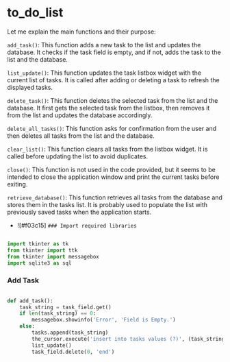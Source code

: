 # to_do_list

Let me explain the main functions and their purpose:

`add_task()`: This function adds a new task to the list and updates the database. It checks if the task field is empty, and if not, adds the task to the list and the database.

`list_update()`: This function updates the task listbox widget with the current list of tasks. It is called after adding or deleting a task to refresh the displayed tasks.

 `delete_task()`: This function deletes the selected task from the list and the database. It first gets the selected task from the listbox, then removes it from the list and updates the database accordingly.

`delete_all_tasks()`: This function asks for confirmation from the user and then deletes all tasks from the list and the database.

`clear_list()`: This function clears all tasks from the listbox widget. It is called before updating the list to avoid duplicates.

`close()`: This function is not used in the code provided, but it seems to be intended to close the application window and print the current tasks before exiting.

`retrieve_database()`: This function retrieves all tasks from the database and stores them in the tasks list. It is probably used to populate the list with previously saved tasks when the application starts.









- ![#f03c15] `### Import required libraries`

```python

import tkinter as tk
from tkinter import ttk
from tkinter import messagebox
import sqlite3 as sql
```





### Add Task

```python

def add_task():
    task_string = task_field.get()
    if len(task_string) == 0:
        messagebox.showinfo('Error', 'Field is Empty.')
    else:
        tasks.append(task_string)
        the_cursor.execute('insert into tasks values (?)', (task_string,))
        list_update()
        task_field.delete(0, 'end')

```
